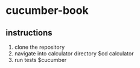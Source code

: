 # cucumber-book
## instructions
1.  clone the repository
2.  navigate into calculator directory
 $cd calculator
3. run tests
 $cucumber

